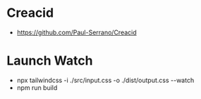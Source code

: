 # Creacid

- https://github.com/Paul-Serrano/Creacid

# Launch Watch

- npx tailwindcss -i ./src/input.css -o ./dist/output.css --watch
- npm run build
